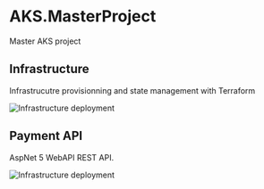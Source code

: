 # AKS.MasterProject
Master AKS project


## Infrastructure

Infrastrucutre provisionning and state management with Terraform

![Infrastructure deployment](https://github.com/rbickel/AKS.MasterProject/actions/workflows/infrastructure.yml/badge.svg)


## Payment API

AspNet 5 WebAPI REST API.

![Infrastructure deployment](https://github.com/rbickel/AKS.MasterProject/actions/workflows/paymentapi.yml/badge.svg)